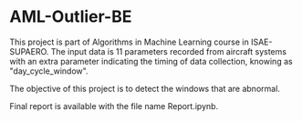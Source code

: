 # AML-Outlier-BE
 
This project is part of Algorithms in Machine Learning course in ISAE-SUPAERO. 
The input data is 11 parameters recorded from aircraft systems with an extra parameter indicating the timing of data collection, knowing as "day_cycle_window".

The objective of this project is to detect the windows that are abnormal.

Final report is available with the file name Report.ipynb.
